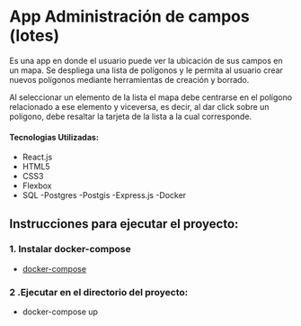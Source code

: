# App Administración de campos (lotes)
Es una app en donde el usuario puede ver la ubicación de sus campos en un mapa. 
Se despliega una lista de polígonos y le permita al usuario crear nuevos polígonos mediante herramientas de creación y borrado.

Al seleccionar un elemento de la lista el mapa debe centrarse en el polígono relacionado a ese elemento y viceversa, es decir, al dar click sobre un polígono, debe resaltar la tarjeta de la lista a la cual corresponde.

#### Tecnologias Utilizadas:
- React.js
- HTML5
- CSS3
- Flexbox
- SQL
  -Postgres
  -Postgis
-Express.js
-Docker

## Instrucciones para ejecutar el proyecto:

### 1. Instalar docker-compose

- [docker-compose](https://docs.docker.com/compose/install/)

### 2 .Ejecutar en el directorio del proyecto: 

- docker-compose up